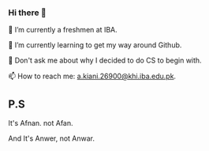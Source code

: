 ### Hi there 👋

 🔭 I’m currently a freshmen at IBA. 
 
 🌱 I’m currently learning to get my way around Github.
 
 💬 Don't ask me about why I decided to do CS to begin with.
 
 📫 How to reach me: a.kiani.26900@khi.iba.edu.pk.
 
## P.S 

It's Afnan. not Afan.

And It's Anwer, not Anwar.
